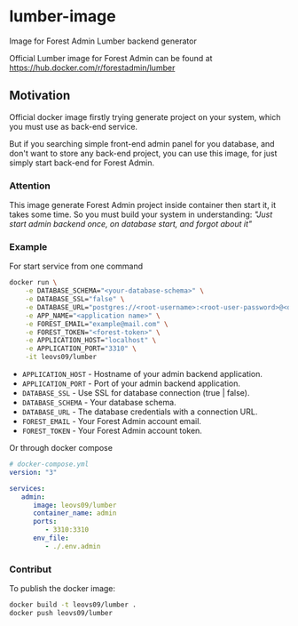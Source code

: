 # lumber-image

Image for Forest Admin Lumber backend generator

Official Lumber image for Forest Admin can be found at <https://hub.docker.com/r/forestadmin/lumber>

## Motivation

Official docker image firstly trying generate project on your system,
which you must use as back-end service.

But if you searching simple front-end admin panel for you database,
and don't want to store any back-end project,
you can use this image, for just simply start back-end for Forest Admin.

### Attention

This image generate Forest Admin project inside container then start it, it takes some time.
So you must build your system in understanding:
*"Just start admin backend once, on database start, and forgot about it"*

### Example

For start service from one command

```bash
docker run \
    -e DATABASE_SCHEMA="<your-database-schema>" \
    -e DATABASE_SSL="false" \
    -e DATABASE_URL="postgres://<root-username>:<root-user-password>@<database-host>:<database-port>/<database-name>" \
    -e APP_NAME="<application name>" \
    -e FOREST_EMAIL="example@mail.com" \
    -e FOREST_TOKEN="<forest-token>" \
    -e APPLICATION_HOST="localhost" \
    -e APPLICATION_PORT="3310" \
    -it leovs09/lumber
```

- `APPLICATION_HOST` - Hostname of your admin backend application.
- `APPLICATION_PORT` - Port of your admin backend application.
- `DATABASE_SSL` - Use SSL for database connection (true | false).
- `DATABASE_SCHEMA` - Your database schema.
- `DATABASE_URL` - The database credentials with a connection URL.
- `FOREST_EMAIL` - Your Forest Admin account email.
- `FOREST_TOKEN` - Your Forest Admin account token.

Or through docker compose

```yml
# docker-compose.yml
version: "3"

services:
   admin:
      image: leovs09/lumber
      container_name: admin
      ports:
         - 3310:3310
      env_file:
         - ./.env.admin
```

### Contribut

To publish the docker image:

```bash
docker build -t leovs09/lumber .
docker push leovs09/lumber
```
